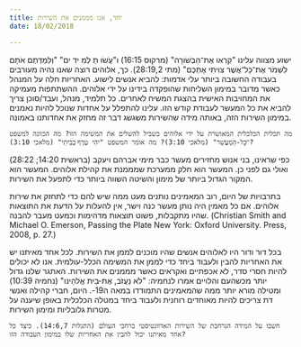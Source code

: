 ```yaml
---
title: יחד, אנו מממנים את השירות
date: 18/02/2018

---
```


ישוע מצווה עלינו "קִרְאּו אֶת־הַּבְׂשֹורָה" (מרקוס 16:15) ו"עֲׂשֹוּ תַ לְמִ ידִ ים" "וְלִּמַדְּתֶם אֹתָם לִׁשְמֹר אֶת־ּכָל־אֲׁשֶר צִּוִיתִי אֶתְכֶם" (מתי 28:19,2). כך, אלוהים רוצה שאנו נהיה מעורבים בעבודה החשובה ביותר עלי אדמות: להביא אנשים לישוע. האחריות חלה על המנהל כאשר מדובר במימון השליחות שהופקדה בידינו על ידי אלוהים. ההשתתפות מעמיקה את המחויבות האישית בהצגת המשיח לאחרים. כל תלמיד, מנהל, ועבד/סוכן צריך להביא את כל המעשר לעבודת קודש הזו. עלינו להתפלל על אחדות שנוכל להיות נאמנים במימון השירות הזה, באותה מידה שהשירות משגשג דבר זה מחזק את אחדותנו באמונה.

`מה תכלית הכלכלית המאושרת על ידי אלוהים בשביל להשלים את המשימה הזו? מה הכוונה למשפט "ּכָל-הַּמַעֲׂשֵר" (מלאכי 3:10)? מה אומר המשפט "יהִי טֶרֶף ּבְבֵיתִי" (מלאכי 3:10)?`

כפי שראינו, בני אנוש מחזירים מעשר כבר מימי אברהם ויעקב (בראשית 14:20; 28:22) ואולי גם לפני כן. המעשר הוא חלק ממערכת שמממנת את קהילת אלוהים. המעשר הוא המקור הגדול ביותר של מימון והשיטה השווה ביותר כדי לתפעל את השירות. 

בתרבויות של היום, רוב המאמינים נותנים מעט ממה שיש להם כדי לתחזק את שירות אלוהים. אם כל מאמין היה נותן מעשר כנה וישר, אין להעלות על הדעת את התוצאות שהיו מתקבלות, פשוט תוצאות מדהימות וכמעט מעבר להבנה. (Christian Smith and Michael O. Emerson, Passing the Plate New York: Oxford University. Press, 2008, p. 27.)

בכל דור ודור היו לאלוהים אנשים שהיו מוכנים לממן את השירות. לכל אחד מאיתנו יש את האחריות להבין ולעבוד ביחד כדי לממן את המשימה הכלל-עולמית. אנו לא יכולים להיות חסרי סדר, לא אכפתיים ואקראים כאשר מממנים את השירות. האתגר שלנו גדול יותר מכשהעם והלויים אמרו לנחמיה: "לֹא נַעֲזֹב, אֶת-ּבֵית אֱֹלהֵינּו" (נחמיה 10:39) ומטילה מורא יותר ממה שהמאמינים התמודדו במאה ה19-. היום, חברי קהילה ואנשי דת צריכים להיות מאוחדים רוחנית ולעבוד ביחד במטלה הכלכלית באופן שיענה על מטרות גלובליות ומימון השירות.

`חשבו על המידה הנרחבת של השירות האדוונטיסטי ברחבי העולם (התגלות 14:6,7). כיצד כל אחד מאיתנו יכול להבין את האחריות שלו במימון העבודה הזו?`